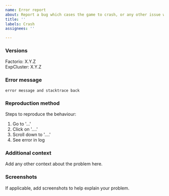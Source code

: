 ```yaml
---
name: Error report
about: Report a bug which cases the game to crash, or any other issue with an explicit stacktrace
title: ''
labels: Crash
assignees: ''

---
```


### Versions

Factorio: X.Y.Z  
ExpCluster: X.Y.Z  

### Error message

```log
error message and stacktrace back
```

### Reproduction method

Steps to reproduce the behaviour:

1. Go to '...'
2. Click on '....'
3. Scroll down to '....'
4. See error in log

### Additional context

Add any other context about the problem here.

### Screenshots

If applicable, add screenshots to help explain your problem.
